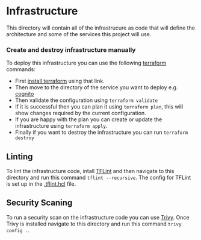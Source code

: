 # Infrastructure 

This directory will contain all of the infrastrucure as code that will define the architecture and some of the services this project will use. 

### Create and destroy infrastructure manually

To deploy this infrastructure you can use the following [terraform](https://www.terraform.io) commands:

- First [install terraform](https://developer.hashicorp.com/terraform/install?product_intent=terraform) using that link.
- Then move to the directory of the service you want to deploy e.g. [cognito](./cognito/)
- Then validate the configuration using ```terraform validate```
- If it is successful then you can plan it using ```terraform plan```, this will show changes required by the current configuration.
- If you are happy with the plan you can create or update the infrastructure using ```terraform apply```.
- Finally if you want to destroy the infrastructure you can run ```terraform destroy```

## Linting 

To lint the infrastructure code, intall [TFLint](https://github.com/terraform-linters/tflint) and then navigate to this directory and run this command ```tflint --recursive```. The config for TFLint is set up in the [.tflint.hcl](.tflint.hcl) file. 

## Security Scaning

To run a security scan on the infrastructure code you can use [Trivy](https://trivy.dev). Once Trivy is installed navigate to this directory and run this command ```trivy config .```.